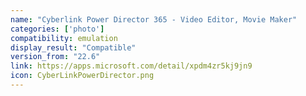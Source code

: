 ```yaml
---
name: "Cyberlink Power Director 365 - Video Editor, Movie Maker"
categories: ['photo']
compatibility: emulation
display_result: "Compatible"
version_from: "22.6"
link: https://apps.microsoft.com/detail/xpdm4zr5kj9jn9
icon: CyberLinkPowerDirector.png
---
```

